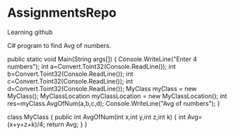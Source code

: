 # AssignmentsRepo
Learning github

C# program to find Avg of numbers.

public static void Main(String args[])
	{
	Console.WriteLine("Enter 4 numbers");
	int a=Convert.Toint32(Console.ReadLine());
	int b=Convert.Toint32(Console.ReadLine());
	int c=Convert.Toint32(Console.ReadLine());
	int d=Convert.Toint32(Console.ReadLine());
	MyClass myClass = new MyClass();
	MyClassLocation myClassLocation = new MyClassLocation();
	int res=myClass.AvgOfNum(a,b,c,d);
	Console.WriteLine("Avg of numbers");
	}
	
  class MyClass
  {
	  public int AvgOfNum(int x,int y,int z,int k)
	  {
		  int Avg=(x+y+z+k)/4;
		  return Avg;
	  }
  }
  